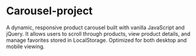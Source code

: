 # Carousel-project
A dynamic, responsive product carousel built with vanilla JavaScript and jQuery. It allows users to scroll through products, view product details, and manage favorites stored in LocalStorage. Optimized for both desktop and mobile viewing.
